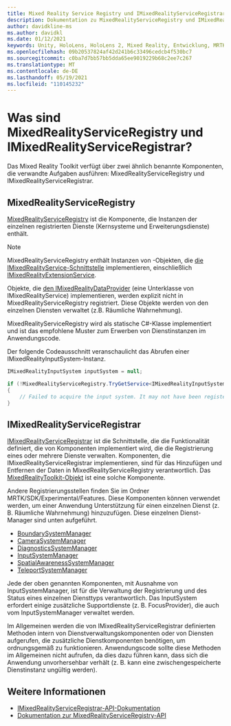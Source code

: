 ```yaml
---
title: Mixed Reality Service Registry und IMixedRealityServiceRegistrar
description: Dokumentation zu MixedRealityServiceRegistry und IMixedRealityServiceRegistrar
author: davidkline-ms
ms.author: davidkl
ms.date: 01/12/2021
keywords: Unity, HoloLens, HoloLens 2, Mixed Reality, Entwicklung, MRTK,
ms.openlocfilehash: 09b20537824af42d241b6c33496cedcb4f530bc7
ms.sourcegitcommit: c0ba7d7bb57bb5dda65ee9019229b68c2ee7c267
ms.translationtype: MT
ms.contentlocale: de-DE
ms.lasthandoff: 05/19/2021
ms.locfileid: "110145232"
---
```

# <a name="what-are-the-mixedrealityserviceregistry-and-imixedrealityserviceregistrar"></a>Was sind MixedRealityServiceRegistry und IMixedRealityServiceRegistrar?

Das Mixed Reality Toolkit verfügt über zwei ähnlich benannte Komponenten, die verwandte Aufgaben ausführen: MixedRealityServiceRegistry und IMixedRealityServiceRegistrar.

## <a name="mixedrealityserviceregistry"></a>MixedRealityServiceRegistry

[MixedRealityServiceRegistry](xref:Microsoft.MixedReality.Toolkit.MixedRealityServiceRegistry) ist die Komponente, die Instanzen der einzelnen registrierten Dienste (Kernsysteme und Erweiterungsdienste) enthält.

> [!NOTE]
> MixedRealityServiceRegistry enthält Instanzen von -Objekten, die [die IMixedRealityService-Schnittstelle](xref:Microsoft.MixedReality.Toolkit.IMixedRealityService) implementieren, einschließlich [IMixedRealityExtensionService](xref:Microsoft.MixedReality.Toolkit.IMixedRealityExtensionService).
>
>Objekte, die [den IMixedRealityDataProvider](xref:Microsoft.MixedReality.Toolkit.IMixedRealityDataProvider) (eine Unterklasse von IMixedRealityService) implementieren, werden explizit nicht in MixedRealityServiceRegistry registriert. Diese Objekte werden von den einzelnen Diensten verwaltet (z.B. Räumliche Wahrnehmung).

MixedRealityServiceRegistry wird als statische C#-Klasse implementiert und ist das empfohlene Muster zum Erwerben von Dienstinstanzen im Anwendungscode.

Der folgende Codeausschnitt veranschaulicht das Abrufen einer IMixedRealityInputSystem-Instanz.

```c#
IMixedRealityInputSystem inputSystem = null;

if (!MixedRealityServiceRegistry.TryGetService<IMixedRealityInputSystem>(out inputSystem))
{
    // Failed to acquire the input system. It may not have been registered
}
```

## <a name="imixedrealityserviceregistrar"></a>IMixedRealityServiceRegistrar

[IMixedRealityServiceRegistrar](xref:Microsoft.MixedReality.Toolkit.IMixedRealityServiceRegistrar) ist die Schnittstelle, die die Funktionalität definiert, die von Komponenten implementiert wird, die die Registrierung eines oder mehrere Dienste verwalten. Komponenten, die IMixedRealityServiceRegistrar implementieren, sind für das Hinzufügen und Entfernen der Daten in MixedRealityServiceRegistry verantwortlich. Das [MixedRealityToolkit-Objekt](xref:Microsoft.MixedReality.Toolkit.MixedRealityToolkit) ist eine solche Komponente.

Andere Registrierungsstellen finden Sie im Ordner MRTK/SDK/Experimental/Features. Diese Komponenten können verwendet werden, um einer Anwendung Unterstützung für einen einzelnen Dienst (z. B. Räumliche Wahrnehmung) hinzuzufügen. Diese einzelnen Dienst-Manager sind unten aufgeführt.

- [BoundarySystemManager](xref:Microsoft.MixedReality.Toolkit.Experimental.Boundary.BoundarySystemManager)
- [CameraSystemManager](xref:Microsoft.MixedReality.Toolkit.Experimental.CameraSystem.CameraSystemManager)
- [DiagnosticsSystemManager](xref:Microsoft.MixedReality.Toolkit.Experimental.Diagnostics.DiagnosticsSystemManager)
- [InputSystemManager](xref:Microsoft.MixedReality.Toolkit.Experimental.Input.InputSystemManager)
- [SpatialAwarenessSystemManager](xref:Microsoft.MixedReality.Toolkit.Experimental.SpatialAwareness.SpatialAwarenessSystemManager)
- [TeleportSystemManager](xref:Microsoft.MixedReality.Toolkit.Experimental.Teleport.TeleportSystemManager)

Jede der oben genannten Komponenten, mit Ausnahme von InputSystemManager, ist für die Verwaltung der Registrierung und des Status eines einzelnen Diensttyps verantwortlich. Das InputSystem erfordert einige zusätzliche Supportdienste (z. B. FocusProvider), die auch vom InputSystemManager verwaltet werden.

Im Allgemeinen werden die von IMixedRealityServiceRegistrar definierten Methoden intern von Dienstverwaltungskomponenten oder von Diensten aufgerufen, die zusätzliche Dienstkomponenten benötigen, um ordnungsgemäß zu funktionieren. Anwendungscode sollte diese Methoden im Allgemeinen nicht aufrufen, da dies dazu führen kann, dass sich die Anwendung unvorhersehbar verhält (z. B. kann eine zwischengespeicherte Dienstinstanz ungültig werden).

## <a name="see-also"></a>Weitere Informationen

- [IMixedRealityServiceRegistrar-API-Dokumentation](xref:Microsoft.MixedReality.Toolkit.IMixedRealityServiceRegistrar)
- [Dokumentation zur MixedRealityServiceRegistry-API](xref:Microsoft.MixedReality.Toolkit.MixedRealityServiceRegistry)
